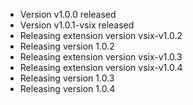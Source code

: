 - Version v1.0.0 released
- Version v1.0.1-vsix released
- Releasing extension version vsix-v1.0.2
- Releasing version 1.0.2
- Releasing extension version vsix-v1.0.3
- Releasing extension version vsix-v1.0.4
- Releasing version 1.0.3
- Releasing version 1.0.4
